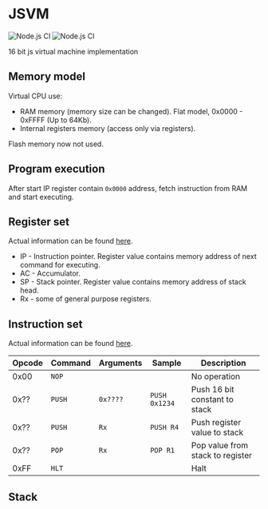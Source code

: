 # JSVM
![Node.js CI](https://github.com/VitalyTartynov/jsvm/workflows/Linter/badge.svg)
![Node.js CI](https://github.com/VitalyTartynov/jsvm/workflows/Tests/badge.svg)

16 bit js virtual machine implementation

## Memory model
Virtual CPU use:
 * RAM memory (memory size can be changed). Flat model, 0x0000 - 0xFFFF (Up to 64Kb).
 * Internal registers memory (access only via registers).
 
Flash memory now not used.

## Program execution
After start IP register contain `0x0000` address, fetch instruction from RAM and start executing.   

## Register set
Actual information can be found [here](./src/core/register.constant.js).
 * IP - Instruction pointer. Register value contains memory address of next command for executing.
 * AC - Accumulator.
 * SP - Stack pointer. Register value contains memory address of stack head.
 * Rx - some of general purpose registers. 

## Instruction set
Actual information can be found [here](./src/core/instruction.constant.js).

| Opcode | Command | Arguments    | Sample        | Description                         |
| ------ | ------- | ------------ | ------------- | ----------------------------------- |
| 0x00   | `NOP`   |              |               | No operation                        |
| 0x??   | `PUSH`  | `0x????`     | `PUSH 0x1234` | Push 16 bit constant to stack       |
| 0x??   | `PUSH`  | `Rx`         | `PUSH R4`     | Push register value to stack        |
| 0x??   | `POP`   | `Rx`         | `POP R1`      | Pop value from stack to register    |
| 0xFF   | `HLT`   |              |               | Halt                                |

## Stack
